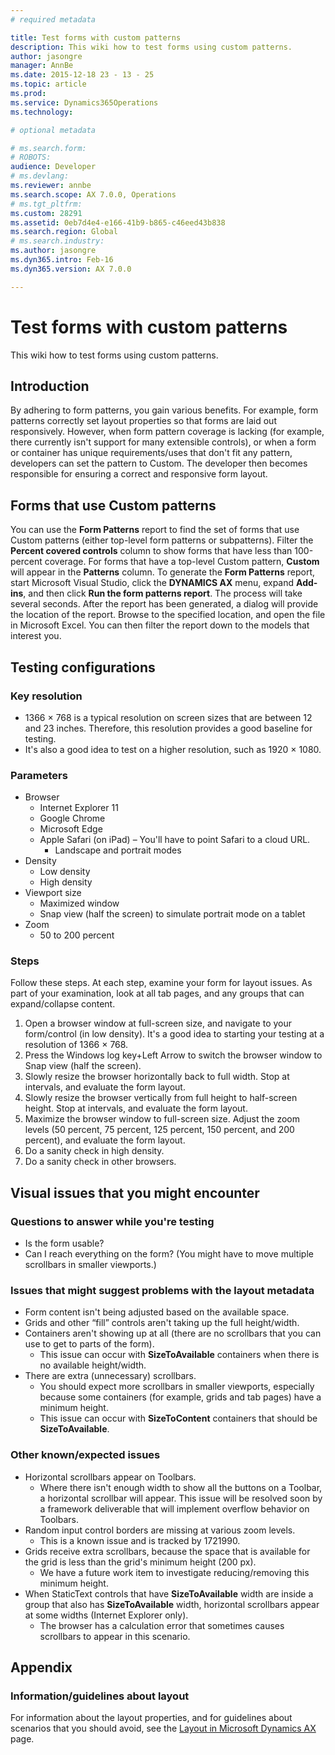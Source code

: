 ```yaml
---
# required metadata

title: Test forms with custom patterns
description: This wiki how to test forms using custom patterns.
author: jasongre
manager: AnnBe
ms.date: 2015-12-18 23 - 13 - 25
ms.topic: article
ms.prod: 
ms.service: Dynamics365Operations
ms.technology: 

# optional metadata

# ms.search.form: 
# ROBOTS: 
audience: Developer
# ms.devlang: 
ms.reviewer: annbe
ms.search.scope: AX 7.0.0, Operations
# ms.tgt_pltfrm: 
ms.custom: 28291
ms.assetid: 0eb7d4e4-e166-41b9-b865-c46eed43b838
ms.search.region: Global
# ms.search.industry: 
ms.author: jasongre
ms.dyn365.intro: Feb-16
ms.dyn365.version: AX 7.0.0

---
```


# Test forms with custom patterns

This wiki how to test forms using custom patterns.

Introduction
------------

By adhering to form patterns, you gain various benefits. For example, form patterns correctly set layout properties so that forms are laid out responsively. However, when form pattern coverage is lacking (for example, there currently isn't support for many extensible controls), or when a form or container has unique requirements/uses that don't fit any pattern, developers can set the pattern to Custom. The developer then becomes responsible for ensuring a correct and responsive form layout.

## Forms that use Custom patterns
You can use the **Form Patterns** report to find the set of forms that use Custom patterns (either top-level form patterns or subpatterns). Filter the **Percent covered controls** column to show forms that have less than 100-percent coverage. For forms that have a top-level Custom pattern, **Custom** will appear in the **Patterns** column. To generate the **Form Patterns** report, start Microsoft Visual Studio, click the **DYNAMICS AX** menu, expand **Add-ins**, and then click **Run the form patterns report**. The process will take several seconds. After the report has been generated, a dialog will provide the location of the report. Browse to the specified location, and open the file in Microsoft Excel. You can then filter the report down to the models that interest you.

## Testing configurations
### Key resolution

-   1366 × 768 is a typical resolution on screen sizes that are between 12 and 23 inches. Therefore, this resolution provides a good baseline for testing.
-   It's also a good idea to test on a higher resolution, such as 1920 × 1080.

### Parameters

-   Browser
    -   Internet Explorer 11
    -   Google Chrome
    -   Microsoft Edge
    -   Apple Safari (on iPad) – You'll have to point Safari to a cloud URL.
        -   Landscape and portrait modes
-   Density
    -   Low density
    -   High density
-   Viewport size
    -   Maximized window
    -   Snap view (half the screen) to simulate portrait mode on a tablet
-   Zoom
    -   50 to 200 percent

### Steps

Follow these steps. At each step, examine your form for layout issues. As part of your examination, look at all tab pages, and any groups that can expand/collapse content.

1.  Open a browser window at full-screen size, and navigate to your form/control (in low density). It's a good idea to starting your testing at a resolution of 1366 × 768.
2.  Press the Windows log key+Left Arrow to switch the browser window to Snap view (half the screen).
3.  Slowly resize the browser horizontally back to full width. Stop at intervals, and evaluate the form layout.
4.  Slowly resize the browser vertically from full height to half-screen height. Stop at intervals, and evaluate the form layout.
5.  Maximize the browser window to full-screen size. Adjust the zoom levels (50 percent, 75 percent, 125 percent, 150 percent, and 200 percent), and evaluate the form layout.
6.  Do a sanity check in high density.
7.  Do a sanity check in other browsers.

## Visual issues that you might encounter
### Questions to answer while you're testing

-   Is the form usable?
-   Can I reach everything on the form? (You might have to move multiple scrollbars in smaller viewports.)

### Issues that might suggest problems with the layout metadata

-   Form content isn't being adjusted based on the available space.
-   Grids and other “fill” controls aren't taking up the full height/width.
-   Containers aren't showing up at all (there are no scrollbars that you can use to get to parts of the form).
    -   This issue can occur with **SizeToAvailable** containers when there is no available height/width.
-   There are extra (unnecessary) scrollbars.
    -   You should expect more scrollbars in smaller viewports, especially because some containers (for example, grids and tab pages) have a minimum height.
    -   This issue can occur with **SizeToContent** containers that should be **SizeToAvailable**.

### Other known/expected issues

-   Horizontal scrollbars appear on Toolbars.
    -   Where there isn't enough width to show all the buttons on a Toolbar, a horizontal scrollbar will appear. This issue will be resolved soon by a framework deliverable that will implement overflow behavior on Toolbars.
-   Random input control borders are missing at various zoom levels.
    -   This is a known issue and is tracked by 1721990.
-   Grids receive extra scrollbars, because the space that is available for the grid is less than the grid's minimum height (200 px).
    -   We have a future work item to investigate reducing/removing this minimum height.
-   When StaticText controls that have **SizeToAvailable** width are inside a group that also has **SizeToAvailable** width, horizontal scrollbars appear at some widths (Internet Explorer only).
    -   The browser has a calculation error that sometimes causes scrollbars to appear in this scenario.

## Appendix
### Information/guidelines about layout

For information about the layout properties, and for guidelines about scenarios that you should avoid, see the [Layout in Microsoft Dynamics AX](page-layout.md) page.

